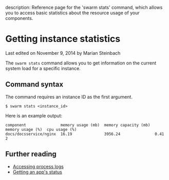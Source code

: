 description: Reference page for the 'swarm stats' command, which allows you to access basic statistics about the resource usage of your components.

# Getting instance statistics

<p class="lastmod">Last edited on November 9, 2014 by Marian Steinbach</p>

The `swarm stats` command allows you to get information on the current system load for a specific instance.

## Command syntax

The command requires an instance ID as the first argument.

    $ swarm stats <instance_id>

<!-- TODO: Create reference page on instance IDs and link from here. -->

Here is an example output:

```
component               memory usage (mb)  memory capacity (mb)  memory usage (%)  cpu usage (%)
docs/docsservice/nginx  16.19              3956.24               0.41              2
```

## Further reading

 * [Accessing process logs](../logs/)
 * [Getting an app's status](../status/)
